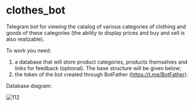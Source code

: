 # clothes_bot
Telegram bot for viewing the catalog of various categories of clothing and goods of these categories (the ability to display prices and buy and sell is also realizable).

To work you need:
1) a database that will store product categories, products themselves and links for feedback (optional). The base structure will be given below;
2) the token of the bot created through BotFather (https://t.me/BotFather).

Database diagram:

![112](https://user-images.githubusercontent.com/63971364/219848137-7632c1f0-b848-4b73-91af-63eee151df9e.png)
